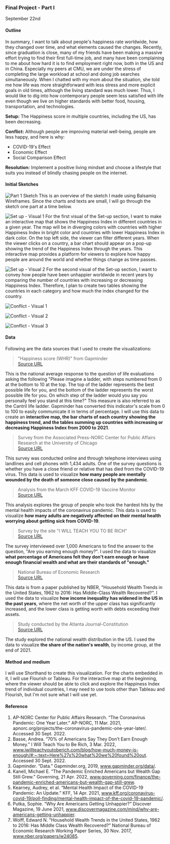### Final Project - Part I

September 22nd 

#### Outline
In summary, I want to talk about people's happiness rate worldwide, how they changed over time, and what elements caused the changes. Recently, since graduation is close, many of my friends have been making a massive effort trying to find their first full-time job, and many have been complaining to me about how hard it is to find employment right now, both in the US and in China. Especially my peers at CMU, we are under the stress of completing the large workload at school and doing job searches simultaneously. When I chatted with my mom about the situation, she told me how life was more straightforward with less stress and more explicit goals in old times, although the living standard was much lower. Thus, I would like to dig into how contemporary people seem less satisfied with life even though we live on higher standards with better food, housing, transportation, and technologies.

**Setup:** The Happiness score in multiple countries, including the US, has been decreasing.

**Conflict:** Although people are improving material well-being, people are less happy, and here is why:
- COVID-19's Effect
- Economic Effect 
- Social Comparison Effect

**Resolution:** Implement a positive living mindset and choose a lifestyle that suits you instead of blindly chasing people on the internet.

#### Initial Sketches
![Part 1 Sketch](Pictures/Final-Project-Sketch.png)
This is an overview of the sketch I made using Balsamiq Wireframes. Since the charts and texts are small, I will go through the sketch one part at a time below.

![Set up - Visual 1](Pictures/Set-up-visual1.png)
For the first visual of the Set-up section, I want to make an interactive map that shows the Happiness Index in different countries in a given year. The map will be in diverging colors with countries with higher Happiness Index in bright color and countries with lower Happiness Index in dark color. On the top left side, the viewer can filter different years. When the viewer clicks on a country, a bar chart should appear on a pop-up showing the trend of the Happiness Index through the years. This interactive map provides a platform for viewers to explore how happy people are around the world and whether things change as time passes.

![Set up - Visual 2](Pictures/Set-up-Visual2.png)
For the second visual of the Set-up section, I want to convey how people have been unhappier worldwide in recent years by comparing the number of countries with increasing or decreasing Happiness Index. Therefore, I plan to create two tables showing the countries in each category and how much the index changed for the country.

![Conflict - Visual 1](Pictures/Conflict-Visual1.png)

![Conflict - Visual 2](Pictures/Conflict-Visual2.png)

![Conflict - Visual 3](Pictures/Conflict-Visual3.png)

#### Data
Following are the data sources that I used to create the visualizations: 
> "Happiness score (WHR)" from Gapminder   
> [Source URL](https://docs.google.com/spreadsheets/d/1Jo6_-6W36Qx2IPa_61JLyQ5zUJAXRIcLcU5zBlUa7pM/edit#gid=501532268)  

This is the national average response to the question of life evaluations asking the following "Please imagine a ladder, with steps numbered from 0 at the bottom to 10 at the top. The top of the ladder represents the best possible life for you, and the bottom of the ladder represents the worst possible life for you. On which step of the ladder would you say you personally feel you stand at this time?" This measure is also referred to as the Cantril life ladder. Gapminder has converted this indicator's scale from 0 to 100 to easily communicate it in terms of percentage. I will use this data to create an **interactive map, the bar charts of each country showing the happiness trend, and the tables summing up countries with increasing or decreasing Happiness Index from 2000 to 2021**.

> Survey from the Associated Press-NORC Center for Public Affairs Research at the University of Chicago  
> [Source URL](https://apnorc.org/projects/the-coronavirus-pandemic-one-year-later/)

This survey was conducted online and through telephone interviews using landlines and cell phones with 1,434 adults. One of the survey questions is whether you have a close friend or relative that has died from the COVID-19 virus. This data is used to visualize **how many people are mentally wounded by the death of someone close caused by the pandemic**.

> Analysis from the March KFF COVID-19 Vaccine Monitor  
> [Source URL](https://www.kff.org/coronavirus-covid-19/poll-finding/mental-health-impact-of-the-covid-19-pandemic/)

This analysis explores the group of people who took the hardest hits by the mental health impacts of the coronavirus pandemic. This data is used to visualize **how many adults are negatively affected on their mental health worrying about getting sick from COVID-19**.

> Survey by the site "I WILL TEACH YOU TO BE RICH"  
> [Source URL](https://www.iwillteachyoutoberich.com/blog/how-much-money-is-enough/#:~:text=Here%27s%20what%20we%20found%20out,they%27re%20not%20making%20enough)

The survey interviewed over 1,000 Americans to find the answer to the question, "Are you earning enough money?". I used the data to visualize **what percentage of Americans felt they don't earn enough or have enough financial wealth and what are their standards of "enough."**

> National Bureau of Economic Research  
> [Source URL](https://inequality.org/facts/wealth-inequality/)

This data is from a paper published by NBER, "Household Wealth Trends in the United States, 1962 to 2016: Has Middle-Class Wealth Recovered?". I used the data to visualize **how income inequality has widened in the US in the past years**, where the net worth of the upper class has significantly increased, and the lower class is getting worth with debts exceeding their assets.

> Study conducted by the Atlanta Journal-Constitution  
> [Source URL](https://www.governing.com/finance/the-pandemic-enriched-americans-but-wealth-gap-still-grew)

The study explored the national wealth distribution in the US. I used the data to visualize **the share of the nation's wealth**, by income group, at the end of 2021.


#### Method and medium
I will use Shorthand to create this visualization. For the charts embedded in it, I will use Flourish or Tableau. For the interactive map at the beginning, where the viewer should be able to click and explore the Happiness Index trend of individual countries, I may need to use tools other than Tableau and Flourish, but I'm not sure what I will use yet.

#### Reference
1. AP-NORC Center for Public Affairs Research. “The Coronavirus Pandemic: One Year Later.” AP-NORC, 11 Mar. 2021, apnorc.org/projects/the-coronavirus-pandemic-one-year-later/. Accessed 30 Sept. 2022.
2. Basse, Andrea. “70% of Americans Say They Don’t Earn Enough Money.” I Will Teach You to Be Rich, 3 Mar. 2022, www.iwillteachyoutoberich.com/blog/how-much-money-is-enough/#:~:text=Here%27s%20what%20we%20found%20out. Accessed 30 Sept. 2022.
3. Gapminder. “Data.” Gapminder.org, 2019, www.gapminder.org/data/.
4. Kanell, Michael E. “The Pandemic Enriched Americans but Wealth Gap Still Grew.” Governing, 21 Apr. 2022, www.governing.com/finance/the-pandemic-enriched-americans-but-wealth-gap-still-grew.
5. Kearney, Audrey, et al. “Mental Health Impact of the COVID-19 Pandemic: An Update.” KFF, 14 Apr. 2021, www.kff.org/coronavirus-covid-19/poll-finding/mental-health-impact-of-the-covid-19-pandemic/.
6. Putka, Sophie. “Why Are Americans Getting Unhappier?” Discover Magazine, 19 June 2021, www.discovermagazine.com/mind/why-are-americans-getting-unhappier.
7. Wolff, Edward N. “Household Wealth Trends in the United States, 1962 to 2016: Has Middle Class Wealth Recovered?” National Bureau of Economic Research Working Paper Series, 30 Nov. 2017, www.nber.org/papers/w24085.

